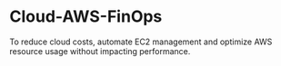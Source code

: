 # Cloud-AWS-FinOps
To reduce cloud costs, automate EC2 management and optimize AWS resource usage without impacting performance.
